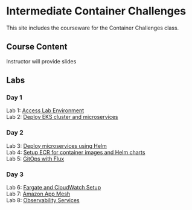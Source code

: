 # Intermediate Container Challenges

This site includes the courseware for the Container Challenges class.

## Course Content   
Instructor will provide slides

## Labs

### Day 1    
Lab 1: [Access Lab Environment](labs/lab-setup)   
Lab 2: [Deploy EKS cluster and microservices](labs/deploy-eks)   

### Day 2    
Lab 3: [Deploy microservices using Helm](labs/helm)   
Lab 4: [Setup ECR for container images and Helm charts](labs/ecr-artifacts)   
Lab 5: [GitOps with Flux](labs/flux)   

### Day 3    
Lab 6: [Fargate and CloudWatch Setup](labs/observability-setup)   
Lab 7: [Amazon App Mesh](labs/app-mesh)   
Lab 8: [Observability Services](labs/observability)   
